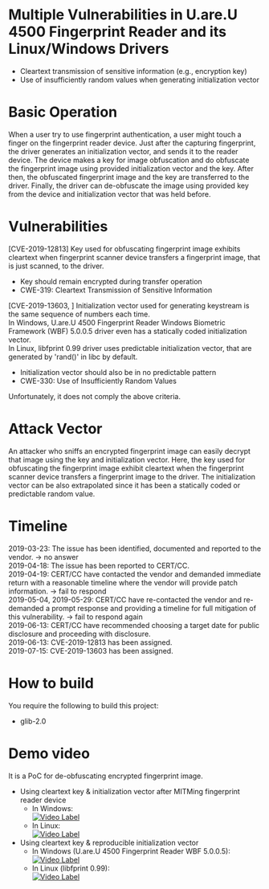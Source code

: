 # Multiple Vulnerabilities in U.are.U 4500 Fingerprint Reader and its Linux/Windows Drivers
- Cleartext transmission of sensitive information (e.g., encryption key)
- Use of insufficiently random values when generating initialization vector  

# Basic Operation
When a user try to use fingerprint authentication, a user might touch a finger on the fingerprint reader device.
Just after the capturing fingerprint, the driver generates an initialization vector, and sends it to the reader device.
The device makes a key for image obfuscation and do obfuscate the fingerprint image using provided initialization vector and the key.
After then, the obfuscated fingerprint image and the key are transferred to the driver.
Finally, the driver can de-obfuscate the image using provided key from the device and initialization vector that was held before.

# Vulnerabilities
[CVE-2019-12813] Key used for obfuscating fingerprint image exhibits cleartext when fingerprint scanner device transfers a fingerprint image, that is just scanned, to the driver.  
- Key should remain encrypted during transfer operation  
- CWE-319: Cleartext Transmission of Sensitive Information

[CVE-2019-13603, ] Initialization vector used for generating keystream is the same sequence of numbers each time.  
In Windows, U.are.U 4500 Fingerprint Reader Windows Biometric Framework (WBF) 5.0.0.5 driver even has a statically coded initialization vector.  
In Linux, libfprint 0.99 driver uses predictable initialization vector, that are generated by 'rand()' in libc by default.  
- Initialization vector should also be in no predictable pattern  
- CWE-330: Use of Insufficiently Random Values  

Unfortunately, it does not comply the above criteria.  

# Attack Vector 
An attacker who sniffs an encrypted fingerprint image can easily decrypt that image using the key and initialization vector.
Here, the key used for obfuscating the fingerprint image exhibit cleartext when the fingerprint scanner device transfers a fingerprint image to the driver.
The initialization vector can be also extrapolated since it has been a statically coded or predictable random value.

# Timeline
2019-03-23: The issue has been identified, documented and reported to the vendor. -> no answer  
2019-04-18: The issue has been reported to CERT/CC.  
2019-04-19: CERT/CC have contacted the vendor and demanded immediate return with a reasonable timeline where the vendor will provide patch information. -> fail to respond  
2019-05-04, 2019-05-29: CERT/CC have re-contacted the vendor and re-demanded a prompt response and providing a timeline for full mitigation of this vulnerability. -> fail to respond again  
2019-06-13: CERT/CC have recommended choosing a target date for public disclosure and proceeding with disclosure.  
2019-06-13: CVE-2019-12813 has been assigned.  
2019-07-15: CVE-2019-13603 has been assigned.  

# How to build
You require the following to build this project:  
- glib-2.0

# Demo video
It is a PoC for de-obfuscating encrypted fingerprint image.  

- Using cleartext key & initialization vector after MITMing fingerprint reader device  
  - In Windows:  
    [![Video Label](https://img.youtube.com/vi/wEXJDyEOatM/0.jpg)](https://youtu.be/wEXJDyEOatM=0s)    
  - In Linux:  
    [![Video Label](https://img.youtube.com/vi/Grirez2xeas/0.jpg)](https://youtu.be/Grirez2xeast=0s)  
- Using cleartext key & reproducible initialization vector  
  - In Windows (U.are.U 4500 Fingerprint Reader WBF 5.0.0.5):  
    [![Video Label](https://img.youtube.com/vi/g-kI5P4HFN0/0.jpg)](https://youtu.be/g-kI5P4HFN0=0s)
  - In Linux (libfprint 0.99):  
    [![Video Label](https://img.youtube.com/vi/TyHRVvkDCHo/0.jpg)](https://youtu.be/TyHRVvkDCHo=0s)  


